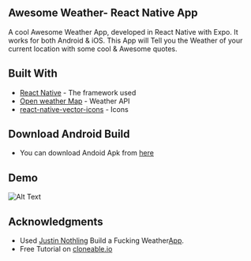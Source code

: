 

## Awesome Weather- React Native App

A cool Awesome Weather App, developed in React Native with Expo. It works for both Android & iOS. This App will Tell you the Weather of your current location with some cool & Awesome quotes.


## Built With

* [React Native](http://www.dropwizard.io/1.0.2/docs/) - The framework used
* [Open weather Map](https://openweathermap.org/) - Weather API
* [react-native-vector-icons](https://github.com/oblador/react-native-vector-icons) - Icons


## Download Android Build

* You can download Andoid Apk from <a href='https://github.com/irakeshm/AwesomeWeatherApp/blob/master/com.Awesome.Weather.apk'>here</a>


## Demo

![Alt Text](https://github.com/irakeshm/AwesomeWeatherApp/blob/master/demo.gif)


## Acknowledgments

* Used <a href='https://github.com/JustinNothling'>Justin Nothling</a> Build a Fucking Weather<a href='https://github.com/JustinNothling/react-native-fuckingWeather'>App<a>.
* Free Tutorial on <a href='http://cloneable.io/courses/'>cloneable.io</a>


